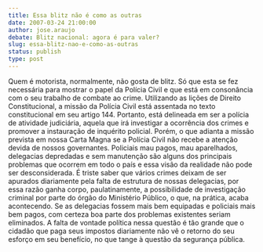 ```yaml
---
title: Essa blitz não é como as outras
date: 2007-03-24 21:00:00
author: jose.araujo
debate: Blitz nacional: agora é para valer?
slug: essa-blitz-nao-e-como-as-outras
status: publish 
type: post
---
```


Quem é motorista, normalmente, não gosta de blitz. Só que esta se fez necessária para mostrar o papel da Polícia Civil e que está em consonância com o seu trabalho de combate ao crime. Utilizando as lições de Direito Constitucional, a missão da Polícia Civil está assentada no texto constitucional em seu artigo 144. Portanto, está delineada em ser a polícia de atividade judiciária, aquela que irá investigar a ocorrência dos crimes e promover a instauração de inquérito policial. Porém, o que adianta a missão prevista em nossa Carta Magna se a Polícia Civil não recebe a atenção devida de nossos governantes. Policiais mau pagos, mau aparelhados, delegacias depredadas e sem manutenção são alguns dos principais problemas que ocorrem em todo o país e essa visão da realidade não pode ser desconsiderada. É triste saber que vários crimes deixam de ser apurados diariamente pela falta de estrutura de nossas delegacias, por essa razão ganha corpo, paulatinamente, a possibilidade de investigação criminal por parte do órgão do Ministério Público, o que, na prática, acaba acontecendo. Se as delegacias fossem mais bem equipadas e policiais mais bem pagos, com certeza boa parte dos problemas existentes seriam eliminados. A falta de vontade política nessa questão é tão grande que o cidadão que paga seus impostos diariamente não vê o retorno do seu esforço em seu benefício, no que tange à questão da segurança pública.
